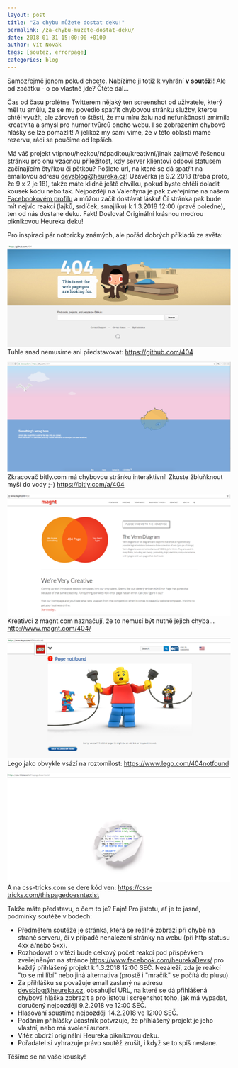 ```yaml
---
layout: post
title: "Za chybu můžete dostat deku!"
permalink: /za-chybu-muzete-dostat-deku/
date: 2018-01-31 15:00:00 +0100
author: Vít Novák
tags: [soutez, errorpage]
categories: blog
---
```


Samozřejmě jenom pokud chcete. Nabízíme ji totiž k vyhrání **v soutěži**! Ale od začátku - o co vlastně jde? Čtěte dál...

Čas od času prolétne Twitterem nějaký ten screenshot od uživatele, který měl tu smůlu, že se mu povedlo spatřit chybovou stránku služby, kterou chtěl využít, ale zároveň to štěstí, že mu míru žalu nad nefunkčností zmírnila kreativita a smysl pro humor tvůrců onoho webu. I se zobrazením chybové hlášky se lze pomazlit! A jelikož my sami víme, že v této oblasti máme rezervu, rádi se poučíme od lepších.

Má váš projekt vtipnou/hezkou/nápaditou/kreativní/jinak zajímavě řešenou stránku pro onu vzácnou příležitost, kdy server klientovi odpoví statusem začínajícím čtyřkou či pětkou? Pošlete url, na které se dá spatřit na emailovou adresu [devsblog@heureka.cz](mailto:devsblog@heureka.cz "poslat email")! Uzávěrka je 9.2.2018 (třeba proto, že 9 x 2 je 18), takže máte klidně ještě chvilku, pokud byste chtěli doladit kousek kódu nebo tak. Nejpozději na Valentýna je pak zveřejníme na našem [Facebookovém profilu](https://www.facebook.com/heurekaDevs/) a můžou začít dostávat lásku! Čí stránka pak bude mít nejvíc reakcí (lajků, srdíček, smajlíku) k 1.3.2018 12:00 (pravé poledne), ten od nás dostane deku. Fakt! Doslova! Originální krásnou modrou piknikovou Heureka deku!

Pro inspiraci pár notoricky známých, ale pořád dobrých příkladů ze světa:

![github](/assets/soutez-za-chybu-muzete-dostat-deku/github.png)
Tuhle snad nemusíme ani představovat: <https://github.com/404>

![bitly](/assets/soutez-za-chybu-muzete-dostat-deku/bitly.png)
Zkracovač bitly.com má chybovou stránku interaktivní! Zkuste žbluňknout myší do vody ;-) <https://bitly.com/a/404>

![magnt](/assets/soutez-za-chybu-muzete-dostat-deku/magnt.png)
Kreativci z magnt.com naznačují, že to nemusí být nutně jejich chyba... <http://www.magnt.com/404/>

![lego](/assets/soutez-za-chybu-muzete-dostat-deku/lego.png)
Lego jako obvykle vsází na roztomilost: <https://www.lego.com/404notfound>

![css-tricks](/assets/soutez-za-chybu-muzete-dostat-deku/css-tricks.png)
A na css-tricks.com se dere kód ven: <https://css-tricks.com/thispagedoesntexist>

Takže máte představu, o čem to je? Fajn! Pro jistotu, ať je to jasné, podmínky soutěže v bodech:
* Předmětem soutěže je stránka, která se reálně zobrazí při chybě na straně serveru, či v případě nenalezení stránky na webu (při http statusu 4xx a/nebo 5xx).
* Rozhodovat o vítězi bude celkový počet reakcí pod příspěvkem zveřejněným na stránce <https://www.facebook.com/heurekaDevs/> pro každý přihlášený projekt k 1.3.2018 12:00 SEČ. Nezáleží, zda je reakcí "to se mi líbí" nebo jiná alternativa (prostě i "mračík" se počítá do plusu).
* Za přihlášku se považuje email zaslaný na adresu [devsblog@heureka.cz](mailto:devsblog@heureka.cz "poslat email"), obsahující URL, na které se dá přihlášená chybová hláška zobrazit a pro jistotu i screenshot toho, jak má vypadat, doručený nejpozději 9.2.2018 ve 12:00 SEČ.
* Hlasování spustíme nejpozději 14.2.2018 ve 12:00 SEČ.
* Podáním přihlášky účastník potvrzuje, že přihlášený projekt je jeho vlastní, nebo má svolení autora.
* Vitěz obdrží originální Heureka piknikovou deku.
* Pořadatel si vyhrazuje právo soutěž zrušit, i když se to spíš nestane.

Těšíme se na vaše kousky!
